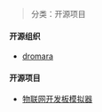 > 分类：开源项目

#### 开源组织
- [dromara](https://dromara.org/zh/projects/)


#### 开源项目
- [物联网开发板模拟器](https://wokwi.com/)

